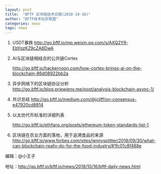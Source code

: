 ```yaml
---
layout: post
title:  "BFTF 区块链技术日报(2018-10-16)"
author: "BFTF技术社区联盟"
categories: news
tags: news
---
```


1. USDT暴跌
    <http://go.bftf.io/mp.weixin.qq.com/s/AXQ2Y9-EbYqzKZ9cZA8DwA>

2. AI与区块链相结合的公共链Cortex

    <http://go.bftf.io/hackernoon.com/how-cortex-brings-ai-on-the-blockchain-86d08922bb2a>

3. 异步网络下的区块链协议分析 <http://go.bftf.io/blog.priewienv.me/post/analysis-blockchain-async-1/>

4. 共识总结
    <http://go.bftf.io/medium.com/@jcliff/on-consensus-e47920cd8914>

5. 以太坊代币标准的详细列表

    <http://go.bftf.io/ethfans.org/posts/ethereum-token-standards-list-1>

6. 区块链在农业方面的落地，用于追溯食品的来源
http://go.bftf.io/www.forbes.com/sites/jennysplitter/2018/09/30/what-can-blockchain-really-do-for-the-food-industry/#1fc01c8f488e

编辑：@小王子

地址：<http://go.bftf.io/bftf.io/news/2018/10/16/bftf-daily-news.html>
